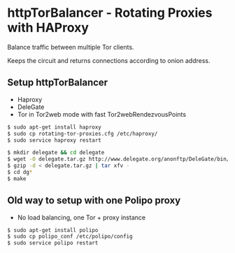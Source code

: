 httpTorBalancer - Rotating Proxies with HAProxy
===============================================

Balance traffic between multiple Tor clients.

Keeps the circuit and returns connections according to onion address.

Setup httpTorBalancer
---------------------

- Haproxy
- DeleGate
- Tor in Tor2web mode with fast Tor2webRendezvousPoints

```sh
$ sudo apt-get install haproxy
$ sudo cp rotating-tor-proxies.cfg /etc/haproxy/
$ sudo service haproxy restart
```

```sh
$ mkdir delegate && cd delegate
$ wget -O delegate.tar.gz http://www.delegate.org/anonftp/DeleGate/bin/linux/9.9.13/linux2.6-dg9_9_13.tar.gz
$ gzip -d < delegate.tar.gz | tar xfv -
$ cd dg*
$ make
```

Old way to setup with one Polipo proxy
--------------------------------------

- No load balancing, one Tor + proxy instance

```sh
$ sudo apt-get install polipo
$ sudo cp polipo_conf /etc/polipo/config
$ sudo service polipo restart
```
